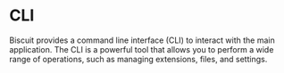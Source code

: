 # CLI

Biscuit provides a command line interface (CLI) to interact with the main application. The CLI is a powerful tool that allows you to perform a wide range of operations, such as managing extensions, files, and settings.
